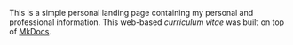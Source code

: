 This is a simple personal landing page containing my personal and professional information. This web-based *curriculum vitae* was built on top of [MkDocs](https://www.mkdocs.org/).